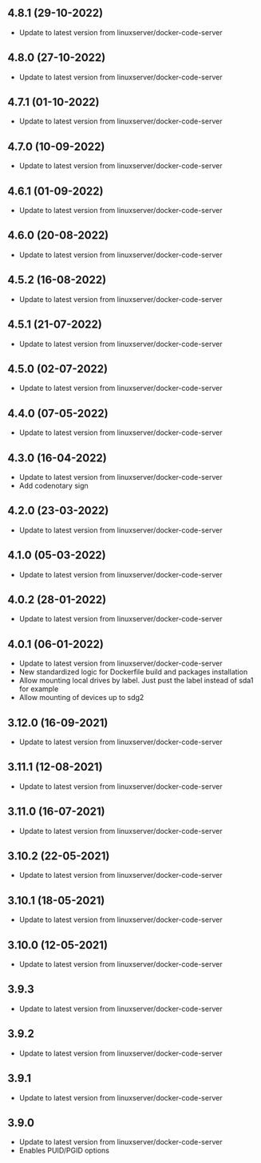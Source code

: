 
## 4.8.1 (29-10-2022)
- Update to latest version from linuxserver/docker-code-server

## 4.8.0 (27-10-2022)
- Update to latest version from linuxserver/docker-code-server

## 4.7.1 (01-10-2022)
- Update to latest version from linuxserver/docker-code-server

## 4.7.0 (10-09-2022)
- Update to latest version from linuxserver/docker-code-server

## 4.6.1 (01-09-2022)
- Update to latest version from linuxserver/docker-code-server

## 4.6.0 (20-08-2022)
- Update to latest version from linuxserver/docker-code-server

## 4.5.2 (16-08-2022)
- Update to latest version from linuxserver/docker-code-server

## 4.5.1 (21-07-2022)
- Update to latest version from linuxserver/docker-code-server

## 4.5.0 (02-07-2022)
- Update to latest version from linuxserver/docker-code-server

## 4.4.0 (07-05-2022)
- Update to latest version from linuxserver/docker-code-server

## 4.3.0 (16-04-2022)
- Update to latest version from linuxserver/docker-code-server
- Add codenotary sign

## 4.2.0 (23-03-2022)

- Update to latest version from linuxserver/docker-code-server

## 4.1.0 (05-03-2022)

- Update to latest version from linuxserver/docker-code-server

## 4.0.2 (28-01-2022)

- Update to latest version from linuxserver/docker-code-server

## 4.0.1 (06-01-2022)

- Update to latest version from linuxserver/docker-code-server
- New standardized logic for Dockerfile build and packages installation
- Allow mounting local drives by label. Just pust the label instead of sda1 for example
- Allow mounting of devices up to sdg2

## 3.12.0 (16-09-2021)

- Update to latest version from linuxserver/docker-code-server

## 3.11.1 (12-08-2021)

- Update to latest version from linuxserver/docker-code-server

## 3.11.0 (16-07-2021)

- Update to latest version from linuxserver/docker-code-server

## 3.10.2 (22-05-2021)

- Update to latest version from linuxserver/docker-code-server

## 3.10.1 (18-05-2021)

- Update to latest version from linuxserver/docker-code-server

## 3.10.0 (12-05-2021)

- Update to latest version from linuxserver/docker-code-server

## 3.9.3

- Update to latest version from linuxserver/docker-code-server

## 3.9.2

- Update to latest version from linuxserver/docker-code-server

## 3.9.1

- Update to latest version from linuxserver/docker-code-server

## 3.9.0

- Update to latest version from linuxserver/docker-code-server
- Enables PUID/PGID options
